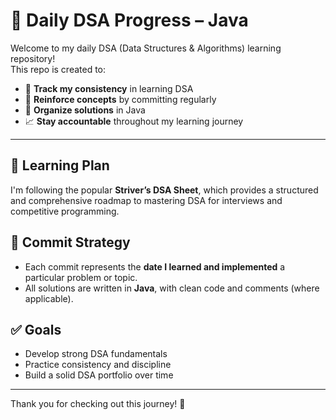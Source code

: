 # 📘 Daily DSA Progress – Java

Welcome to my daily DSA (Data Structures & Algorithms) learning repository!  
This repo is created to:

- 📅 **Track my consistency** in learning DSA
- 🧠 **Reinforce concepts** by committing regularly
- 📂 **Organize solutions** in Java
- 📈 **Stay accountable** throughout my learning journey

---

## 📌 Learning Plan

I'm following the popular **Striver’s DSA Sheet**, which provides a structured and comprehensive roadmap to mastering DSA for interviews and competitive programming.

## 🔄 Commit Strategy

- Each commit represents the **date I learned and implemented** a particular problem or topic.
- All solutions are written in **Java**, with clean code and comments (where applicable).

## ✅ Goals

- Develop strong DSA fundamentals
- Practice consistency and discipline
- Build a solid DSA portfolio over time

---

Thank you for checking out this journey! 🌱
